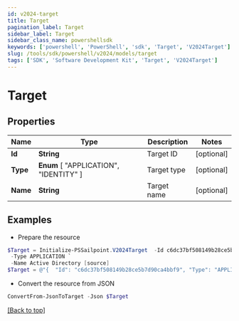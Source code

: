 ```yaml
---
id: v2024-target
title: Target
pagination_label: Target
sidebar_label: Target
sidebar_class_name: powershellsdk
keywords: ['powershell', 'PowerShell', 'sdk', 'Target', 'V2024Target'] 
slug: /tools/sdk/powershell/v2024/models/target
tags: ['SDK', 'Software Development Kit', 'Target', 'V2024Target']
---
```



# Target

## Properties

Name | Type | Description | Notes
------------ | ------------- | ------------- | -------------
**Id** | **String** | Target ID | [optional] 
**Type** |  **Enum** [  "APPLICATION",    "IDENTITY" ] | Target type | [optional] 
**Name** | **String** | Target name | [optional] 

## Examples

- Prepare the resource
```powershell
$Target = Initialize-PSSailpoint.V2024Target  -Id c6dc37bf508149b28ce5b7d90ca4bbf9 `
 -Type APPLICATION `
 -Name Active Directory [source]
$Target = @"{  "Id": "c6dc37bf508149b28ce5b7d90ca4bbf9", "Type": "APPLICATION", "Name": "Active Directory [source]" }"@
```

- Convert the resource from JSON
```powershell
ConvertFrom-JsonToTarget -Json $Target
```


[[Back to top]](#) 

